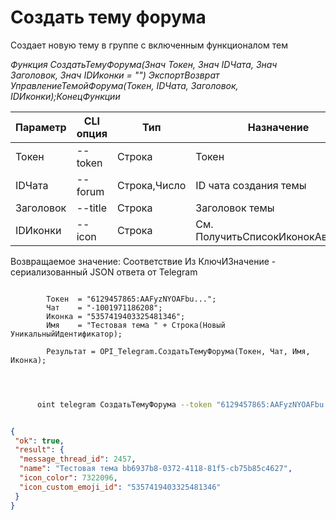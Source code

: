 ﻿---
sidebar_position: 2
---

# Создать тему форума
 Создает новую тему в группе с включенным функционалом тем


*Функция СоздатьТемуФорума(Знач Токен, Знач IDЧата, Знач Заголовок, Знач IDИконки = "") ЭкспортВозврат УправлениеТемойФорума(Токен, IDЧата, Заголовок, IDИконки);КонецФункции*

  | Параметр | CLI опция | Тип | Назначение |
  |-|-|-|-|
  | Токен | --token | Строка | Токен |
  | IDЧата | --forum | Строка,Число | ID чата создания темы |
  | Заголовок | --title | Строка | Заголовок темы |
  | IDИконки | --icon | Строка | См. ПолучитьСписокИконокАватаров |

  
  Возвращаемое значение:   Соответствие Из КлючИЗначение - сериализованный JSON ответа от Telegram

```bsl title="Пример кода"
	
        Токен  = "6129457865:AAFyzNYOAFbu...";
        Чат    = "-1001971186208";
        Иконка = "5357419403325481346";
        Имя    = "Тестовая тема " + Строка(Новый УникальныйИдентификатор);
        
        Результат = OPI_Telegram.СоздатьТемуФорума(Токен, Чат, Имя, Иконка);
    
	
```

```sh title="Пример команды CLI"
    
      oint telegram СоздатьТемуФорума --token "6129457865:AAFyzNYOAFbu..." --forum %forum% --title %title% --icon %icon%


```


```json title="Результат"

{
 "ok": true,
 "result": {
  "message_thread_id": 2457,
  "name": "Тестовая тема bb6937b8-0372-4118-81f5-cb75b85c4627",
  "icon_color": 7322096,
  "icon_custom_emoji_id": "5357419403325481346"
 }
}

```

